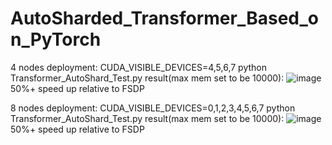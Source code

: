# AutoSharded_Transformer_Based_on_PyTorch
4 nodes deployment:
CUDA_VISIBLE_DEVICES=4,5,6,7 python Transformer_AutoShard_Test.py
result(max mem set to be 10000):
![image](https://user-images.githubusercontent.com/85312798/144601846-0486f9ce-1569-47e7-892c-b6a3411cc941.png)
50%+ speed up relative to FSDP

8 nodes deployment:
CUDA_VISIBLE_DEVICES=0,1,2,3,4,5,6,7 python Transformer_AutoShard_Test.py
result(max mem set to be 10000):
![image](https://user-images.githubusercontent.com/85312798/144602012-da46f4d7-5c6b-408e-8576-30e776f279b1.png)
50%+ speed up relative to FSDP
